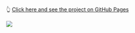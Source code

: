 👆 <a target="_blank" rel="noreferrer noopener" href="https://joaolucassousa.github.io/Front-end-Mini_Projects/menu-1/menu-1.html#">Click here and see the project on  GitHub Pages</a>
<br>
<br>
<img src="https://github.com/joaolucassousa/Front-end-Mini_Projects/blob/da87e3f94cd88a50a4aed1ab47bf431cec699233/menu-1/Mini-project-menu-1.jpeg">
